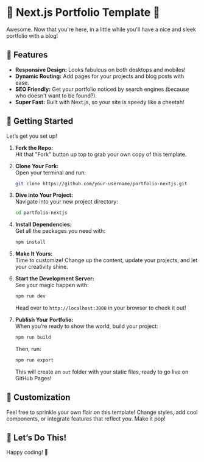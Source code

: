 # 🎉 Next.js Portfolio Template 🎉

Awesome. Now that you're here, in a little while you'll have a nice and sleek portfolio with a blog!

## 🚀 Features

- **Responsive Design:** Looks fabulous on both desktops and mobiles!
- **Dynamic Routing:** Add pages for your projects and blog posts with ease.
- **SEO Friendly:** Get your portfolio noticed by search engines (because who doesn't want to be found?).
- **Super Fast:** Built with Next.js, so your site is speedy like a cheetah!

## 🏁 Getting Started

Let’s get you set up!

1. **Fork the Repo:**  
   Hit that "Fork" button up top to grab your own copy of this template.

2. **Clone Your Fork:**  
   Open your terminal and run:

   ```bash
   git clone https://github.com/your-username/portfolio-nextjs.git
   ```

3. **Dive into Your Project:**  
   Navigate into your new project directory:

   ```bash
   cd portfolio-nextjs
   ```

4. **Install Dependencies:**  
   Get all the packages you need with:

   ```bash
   npm install
   ```

5. **Make It Yours:**  
   Time to customize! Change up the content, update your projects, and let your creativity shine.

6. **Start the Development Server:**  
   See your magic happen with:

   ```bash
   npm run dev
   ```

   Head over to `http://localhost:3000` in your browser to check it out!

7. **Publish Your Portfolio:**  
   When you’re ready to show the world, build your project:
   ```bash
   npm run build
   ```
   Then, run:
   ```bash
   npm run export
   ```
   This will create an `out` folder with your static files, ready to go live on GitHub Pages!

## 🎨 Customization

Feel free to sprinkle your own flair on this template! Change styles, add cool components, or integrate features that reflect _you_. Make it pop!

## 🙌 Let’s Do This!

Happy coding! 🎉
